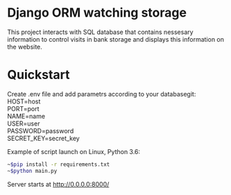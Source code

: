 # Django ORM watching storage

This project interacts with SQL database that contains nessesary information to control visits in bank storage and 
displays this information on the website.

# Quickstart

Сreate .env file and add parametrs according to your databasegit:   
HOST=host   
PORT=port  
NAME=name  
USER=user   
PASSWORD=password   
SECRET_KEY=secret_key

Example of script launch on Linux, Python 3.6:

```bash
~$pip install -r requirements.txt
~$python main.py
```


Server starts at http://0.0.0.0:8000/